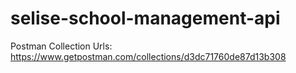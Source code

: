 # selise-school-management-api
Postman Collection Urls:
https://www.getpostman.com/collections/d3dc71760de87d13b308
